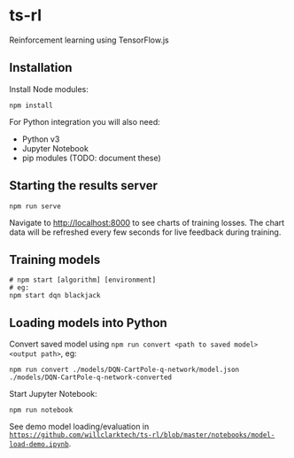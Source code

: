 # ts-rl

Reinforcement learning using TensorFlow.js

## Installation

Install Node modules:

```shell
npm install
```

For Python integration you will also need:

- Python v3
- Jupyter Notebook
- pip modules (TODO: document these)

## Starting the results server

```shell
npm run serve
```

Navigate to [http://localhost:8000]() to see charts of training losses. The chart data will be refreshed every few seconds for live feedback during training.

## Training models

```shell
# npm start [algorithm] [environment]
# eg:
npm start dqn blackjack
```

## Loading models into Python

Convert saved model using `npm run convert <path to saved model> <output path>`, eg:

```shell
npm run convert ./models/DQN-CartPole-q-network/model.json ./models/DQN-CartPole-q-network-converted
```

Start Jupyter Notebook:

```shell
npm run notebook
```

See demo model loading/evaluation in [`https://github.com/willclarktech/ts-rl/blob/master/notebooks/model-load-demo.ipynb`]().
